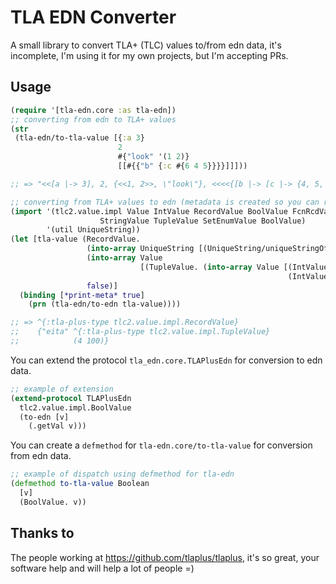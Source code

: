 # TLA EDN Converter

A small library to convert TLA+ (TLC) values to/from edn data, it's incomplete,
I'm using it for my own projects, but I'm accepting PRs.

## Usage

``` clojure
(require '[tla-edn.core :as tla-edn])
;; converting from edn to TLA+ values
(str
 (tla-edn/to-tla-value [{:a 3}
                        2
                        #{"look" '(1 2)}
                        [[#{{"b" {:c #{6 4 5}}}}]]]))

;; => "<<[a |-> 3], 2, {<<1, 2>>, \"look\"}, <<<<{[b |-> [c |-> {4, 5, 6}]]}>>>>>>"

;; converting from TLA+ values to edn (metadata is created so you can refer to the original TLA type)
(import '(tlc2.value.impl Value IntValue RecordValue BoolValue FcnRcdValue
                    StringValue TupleValue SetEnumValue BoolValue)
        '(util UniqueString))
(let [tla-value (RecordValue.
                 (into-array UniqueString [(UniqueString/uniqueStringOf "eita")])
                 (into-array Value
                             [(TupleValue. (into-array Value [(IntValue/gen 4)
                                                              (IntValue/gen 100)]))])
                 false)]
  (binding [*print-meta* true]
    (prn (tla-edn/to-edn tla-value))))

;; => ^{:tla-plus-type tlc2.value.impl.RecordValue}
;;    {"eita" ^{:tla-plus-type tlc2.value.impl.TupleValue}
;;            (4 100)}

```

You can extend the protocol `tla_edn.core.TLAPlusEdn` for conversion to edn
data.

``` clojure
;; example of extension
(extend-protocol TLAPlusEdn
  tlc2.value.impl.BoolValue
  (to-edn [v]
    (.getVal v)))
```

You can create a `defmethod` for `tla-edn.core/to-tla-value` for conversion
from edn data.

``` clojure
;; example of dispatch using defmethod for tla-edn
(defmethod to-tla-value Boolean
  [v]
  (BoolValue. v))
```

## Thanks to

The people working at https://github.com/tlaplus/tlaplus, it's so great, your
software help and will help a lot of people =)

